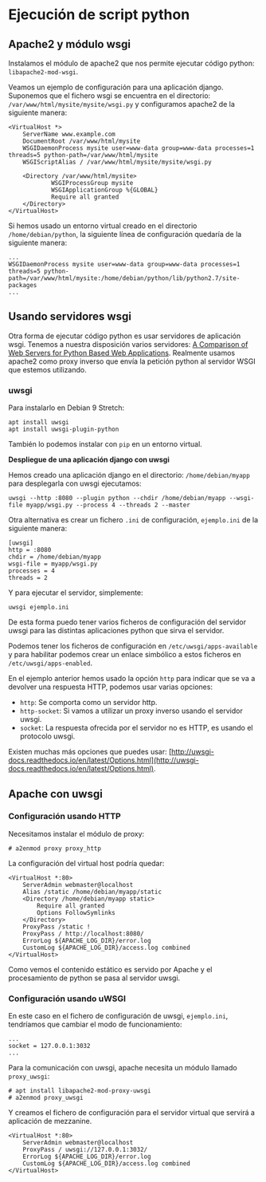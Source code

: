 # Ejecución de script python

## Apache2 y módulo wsgi

Instalamos el módulo de apache2 que nos permite ejecutar código python: `libapache2-mod-wsgi`.

Veamos un ejemplo de configuración para una aplicación django. Suponemos que el fichero wsgi se encuentra en el directorio: `/var/www/html/mysite/mysite/wsgi.py` y configuramos apache2 de la siguiente manera:

    <VirtualHost *>
        ServerName www.example.com
        DocumentRoot /var/www/html/mysite
        WSGIDaemonProcess mysite user=www-data group=www-data processes=1 threads=5 python-path=/var/www/html/mysite
        WSGIScriptAlias / /var/www/html/mysite/mysite/wsgi.py

        <Directory /var/www/html/mysite>
                WSGIProcessGroup mysite
                WSGIApplicationGroup %{GLOBAL}
                Require all granted
        </Directory>
    </VirtualHost>

Si hemos usado un entorno virtual creado en el directorio `/home/debian/python`, la siguiente línea de configuración quedaría de la siguiente manera:

    ...
    WSGIDaemonProcess mysite user=www-data group=www-data processes=1 threads=5 python-path=/var/www/html/mysite:/home/debian/python/lib/python2.7/site-packages
    ...

## Usando servidores wsgi

Otra forma de ejecutar código python es usar servidores de aplicación wsgi. Tenemos a nuestra disposición varios servidores: [A Comparison of Web Servers for Python Based Web Applications](https://www.digitalocean.com/community/tutorials/a-comparison-of-web-servers-for-python-based-web-applications). Realmente usamos apache2 como proxy inverso que envía la petición python al servidor WSGI que estemos utilizando.

### uwsgi

Para instalarlo en Debian 9 Stretch:

    apt install uwsgi
    apt install uwsgi-plugin-python

También lo podemos instalar con `pip` en un entorno virtual.  

**Despliegue de una aplicación django con uwsgi**

Hemos creado una aplicación django en el directorio: `/home/debian/myapp` para desplegarla con uwsgi ejecutamos:

    uwsgi --http :8080 --plugin python --chdir /home/debian/myapp --wsgi-file myapp/wsgi.py --process 4 --threads 2 --master 

Otra alternativa es crear un fichero `.ini` de configuración, `ejemplo.ini` de la siguiente manera:

    [uwsgi]
    http = :8080
    chdir = /home/debian/myapp 
    wsgi-file = myapp/wsgi.py
    processes = 4
    threads = 2

Y para ejecutar el servidor, simplemente:

    uwsgi ejemplo.ini

De esta forma puedo tener varios ficheros de configuración del servidor uwsgi para las distintas aplicaciones python que sirva el servidor.

Podemos tener los ficheros de configuración en `/etc/uwsgi/apps-available` y para habilitar podemos crear un enlace simbólico a estos ficheros en `/etc/uwsgi/apps-enabled`.

En el ejemplo anterior hemos usado la opción `http` para indicar que se va a devolver una respuesta HTTP, podemos usar varias opciones:

* `http`: Se comporta como un servidor http.
* `http-socket`: Si vamos a utilizar un proxy inverso usando el servidor uwsgi.
* `socket`: La respuesta ofrecida por el servidor no es HTTP, es usando el protocolo uwsgi.

Existen muchas más opciones que puedes usar: [http://uwsgi-docs.readthedocs.io/en/latest/Options.html](http://uwsgi-docs.readthedocs.io/en/latest/Options.html).

## Apache con uwsgi

### Configuración usando HTTP

Necesitamos instalar el módulo de proxy:
    
    # a2enmod proxy proxy_http

La configuración del virtual host podría quedar:

    <VirtualHost *:80> 
        ServerAdmin webmaster@localhost
        Alias /static /home/debian/myapp/static
        <Directory /home/debian/myapp static>  
            Require all granted
            Options FollowSymlinks
        </Directory> 
        ProxyPass /static !
        ProxyPass / http://localhost:8080/
        ErrorLog ${APACHE_LOG_DIR}/error.log
        CustomLog ${APACHE_LOG_DIR}/access.log combined
    </VirtualHost>

Como vemos el contenido estático es servido por Apache y el procesamiento de python se pasa al servidor uwsgi.

### Configuración usando uWSGI

En este caso en el fichero de configuración de uwsgi, `ejemplo.ini`, tendríamos que cambiar el modo de funcionamiento:

    ...
    socket = 127.0.0.1:3032
    ...

Para la comunicación con uwsgi, apache necesita un módulo llamado `proxy_uwsgi`:

    # apt install libapache2-mod-proxy-uwsgi
    # a2enmod proxy_uwsgi

Y creamos el fichero de configuración para el servidor virtual que servirá a aplicación de mezzanine.

    <VirtualHost *:80>
        ServerAdmin webmaster@localhost
        ProxyPass / uwsgi://127.0.0.1:3032/
        ErrorLog ${APACHE_LOG_DIR}/error.log
        CustomLog ${APACHE_LOG_DIR}/access.log combined
    </VirtualHost>

